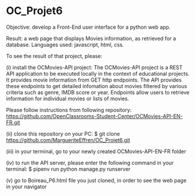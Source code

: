 # OC_Projet6
Objective: develop a Front-End user interface for a python web app.

Result: a web page that displays Movies information, as retrieved for a database.
Languages used: javascript, html, css.

To see the result of that project, please:

(i) install the OCMovies-API project:
The OCMovies-API project is a REST API application to be executed locally in the context of educational projects. It provides movie information from GET http endpoints. The API provides these endpoints to get detailed infomation about movies filtered by various criteria such as genre, IMDB score or year. Endpoints allow users to retrieve information for individual movies or lists of movies.

Please follow instructions from following repository:
https://github.com/OpenClassrooms-Student-Center/OCMovies-API-EN-FR.git

(ii) clone this repository on your PC:
$ git clone https://github.com/MargueriteEffren/OC_Projet6.git

(iii) in your terminal, go to your newly created OCMovies-API-EN-FR folder

(iv) to run the API server, please enter the following command in your terminal:
$ pipenv run python manage.py runserver

(v) go to Boireau_P6.html file you just cloned, in order to see the web page in your navigator
